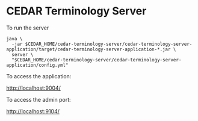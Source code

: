 # CEDAR Terminology Server

To run the server

    java \
      -jar $CEDAR_HOME/cedar-terminology-server/cedar-terminology-server-application/target/cedar-terminology-server-application-*.jar \
      server \
      "$CEDAR_HOME/cedar-terminology-server/cedar-terminology-server-application/config.yml"

To access the application:

[http://localhost:9004/]()

To access the admin port:

[http://localhost:9104/]()
